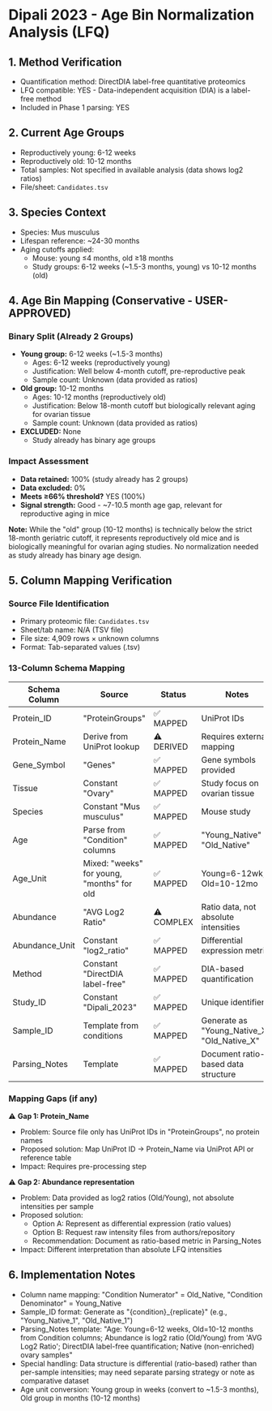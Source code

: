 # Dipali 2023 - Age Bin Normalization Analysis (LFQ)

## 1. Method Verification
- Quantification method: DirectDIA label-free quantitative proteomics
- LFQ compatible: YES - Data-independent acquisition (DIA) is a label-free method
- Included in Phase 1 parsing: YES

## 2. Current Age Groups
- Reproductively young: 6-12 weeks
- Reproductively old: 10-12 months
- Total samples: Not specified in available analysis (data shows log2 ratios)
- File/sheet: `Candidates.tsv`

## 3. Species Context
- Species: Mus musculus
- Lifespan reference: ~24-30 months
- Aging cutoffs applied:
  - Mouse: young ≤4 months, old ≥18 months
  - Study groups: 6-12 weeks (~1.5-3 months, young) vs 10-12 months (old)

## 4. Age Bin Mapping (Conservative - USER-APPROVED)

### Binary Split (Already 2 Groups)
- **Young group:** 6-12 weeks (~1.5-3 months)
  - Ages: 6-12 weeks (reproductively young)
  - Justification: Well below 4-month cutoff, pre-reproductive peak
  - Sample count: Unknown (data provided as ratios)
- **Old group:** 10-12 months
  - Ages: 10-12 months (reproductively old)
  - Justification: Below 18-month cutoff but biologically relevant aging for ovarian tissue
  - Sample count: Unknown (data provided as ratios)
- **EXCLUDED:** None
  - Study already has binary age groups

### Impact Assessment
- **Data retained:** 100% (study already has 2 groups)
- **Data excluded:** 0%
- **Meets ≥66% threshold?** YES (100%)
- **Signal strength:** Good - ~7-10.5 month age gap, relevant for reproductive aging in mice

**Note:** While the "old" group (10-12 months) is technically below the strict 18-month geriatric cutoff, it represents reproductively old mice and is biologically meaningful for ovarian aging studies. No normalization needed as study already has binary age design.

## 5. Column Mapping Verification

### Source File Identification
- Primary proteomic file: `Candidates.tsv`
- Sheet/tab name: N/A (TSV file)
- File size: 4,909 rows × unknown columns
- Format: Tab-separated values (.tsv)

### 13-Column Schema Mapping

| Schema Column | Source | Status | Notes |
|---------------|--------|--------|-------|
| Protein_ID | "ProteinGroups" | ✅ MAPPED | UniProt IDs |
| Protein_Name | Derive from UniProt lookup | ⚠️ DERIVED | Requires external mapping |
| Gene_Symbol | "Genes" | ✅ MAPPED | Gene symbols provided |
| Tissue | Constant "Ovary" | ✅ MAPPED | Study focus on ovarian tissue |
| Species | Constant "Mus musculus" | ✅ MAPPED | Mouse study |
| Age | Parse from "Condition" columns | ✅ MAPPED | "Young_Native" vs "Old_Native" |
| Age_Unit | Mixed: "weeks" for young, "months" for old | ✅ MAPPED | Young=6-12wk, Old=10-12mo |
| Abundance | "AVG Log2 Ratio" | ⚠️ COMPLEX | Ratio data, not absolute intensities |
| Abundance_Unit | Constant "log2_ratio" | ✅ MAPPED | Differential expression metric |
| Method | Constant "DirectDIA label-free" | ✅ MAPPED | DIA-based quantification |
| Study_ID | Constant "Dipali_2023" | ✅ MAPPED | Unique identifier |
| Sample_ID | Template from conditions | ✅ MAPPED | Generate as "Young_Native_X", "Old_Native_X" |
| Parsing_Notes | Template | ✅ MAPPED | Document ratio-based data structure |

### Mapping Gaps (if any)

⚠️ **Gap 1: Protein_Name**
- Problem: Source file only has UniProt IDs in "ProteinGroups", no protein names
- Proposed solution: Map UniProt ID → Protein_Name via UniProt API or reference table
- Impact: Requires pre-processing step

⚠️ **Gap 2: Abundance representation**
- Problem: Data provided as log2 ratios (Old/Young), not absolute intensities per sample
- Proposed solution:
  - Option A: Represent as differential expression (ratio values)
  - Option B: Request raw intensity files from authors/repository
  - Recommendation: Document as ratio-based metric in Parsing_Notes
- Impact: Different interpretation than absolute LFQ intensities

## 6. Implementation Notes
- Column name mapping: "Condition Numerator" = Old_Native, "Condition Denominator" = Young_Native
- Sample_ID format: Generate as "{condition}_{replicate}" (e.g., "Young_Native_1", "Old_Native_1")
- Parsing_Notes template: "Age: Young=6-12 weeks, Old=10-12 months from Condition columns; Abundance is log2 ratio (Old/Young) from 'AVG Log2 Ratio'; DirectDIA label-free quantification; Native (non-enriched) ovary samples"
- Special handling: Data structure is differential (ratio-based) rather than per-sample intensities; may need separate parsing strategy or note as comparative dataset
- Age unit conversion: Young group in weeks (convert to ~1.5-3 months), Old group in months (10-12 months)
